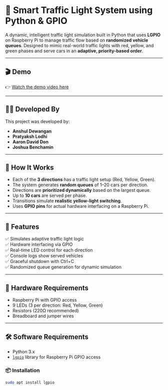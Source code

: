# 🚦 Smart Traffic Light System using Python & GPIO

A dynamic, intelligent traffic light simulation built in Python that uses **LGPIO** on Raspberry Pi to manage traffic flow based on **randomized vehicle queues**. Designed to mimic real-world traffic lights with red, yellow, and green phases and serve cars in an **adaptive, priority-based order**.

---

## 🎬 Demo

👉 [Watch the demo video here](#)  
<!-- Replace '#' with the actual YouTube or video link -->

---

## 👨‍💻 Developed By

This project was developed by:

- **Anshul Dewangan**
- **Pratyaksh Lodhi**
- **Aaron David Don**
- **Joshua Benchamin**

---

## 🧠 How It Works

- Each of the **3 directions** has a traffic light setup (Red, Yellow, Green).
- The system generates **random queues** of 1–20 cars per direction.
- Directions are **prioritized dynamically** based on the largest queue.
- Up to **10 cars** are served per phase.
- Transitions simulate **realistic yellow-light switching**.
- Uses **GPIO pins** for actual hardware interfacing on a Raspberry Pi.

---

## 🚦 Features

✅ Simulates adaptive traffic light logic  
✅ Hardware interfacing via GPIO  
✅ Real-time LED control for each direction  
✅ Console logs show served vehicles  
✅ Graceful shutdown with Ctrl+C  
✅ Randomized queue generation for dynamic simulation

---

## 🔧 Hardware Requirements

- Raspberry Pi with GPIO access  
- 9 LEDs (3 per direction: Red, Yellow, Green)  
- Resistors (220Ω recommended)  
- Breadboard and jumper wires

---

## 🛠️ Software Requirements

- Python 3.x
- [`lgpio`](https://abyz.me.uk/lg/lgpio.html) library for Raspberry Pi GPIO access

### 📦 Installation

```bash
sudo apt install lgpio
